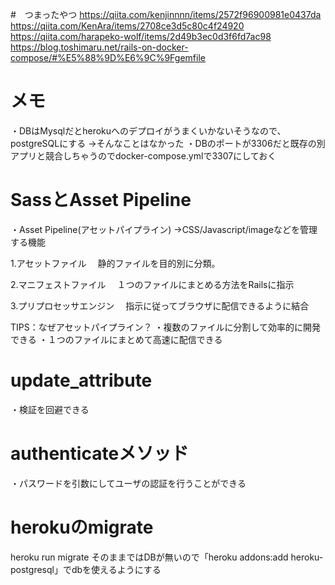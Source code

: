 #　つまったやつ
https://qiita.com/kenjinnnn/items/2572f96900981e0437da
https://qiita.com/KenAra/items/2708ce3d5c80c4f24920
https://qiita.com/harapeko-wolf/items/2d49b3ec0d3f6fd7ac98
https://blog.toshimaru.net/rails-on-docker-compose/#%E5%88%9D%E6%9C%9Fgemfile

# メモ
・DBはMysqlだとherokuへのデプロイがうまくいかないそうなので、postgreSQLにする
→そんなことはなかった
・DBのポートが3306だと既存の別アプリと競合しちゃうのでdocker-compose.ymlで3307にしておく

# SassとAsset Pipeline
・Asset Pipeline(アセットパイプライン)
→CSS/Javascript/imageなどを管理する機能

1.アセットファイル
　静的ファイルを目的別に分類。

2.マニフェストファイル
　１つのファイルにまとめる方法をRailsに指示

3.プリプロセッサエンジン
　指示に従ってブラウザに配信できるように結合

TIPS：なぜアセットパイプライン？
・複数のファイルに分割して効率的に開発できる
・１つのファイルにまとめて高速に配信できる

# update_attribute
・検証を回避できる

# authenticateメソッド
・パスワードを引数にしてユーザの認証を行うことができる

# herokuのmigrate
heroku run migrate
そのままではDBが無いので「heroku addons:add heroku-postgresql」でdbを使えるようにする

